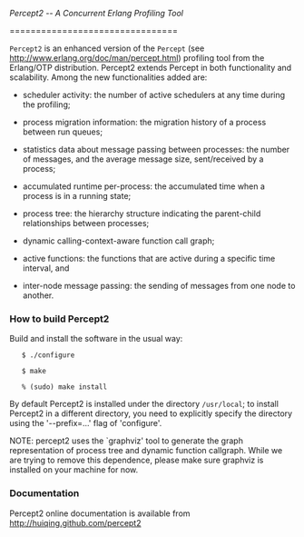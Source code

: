 *Percept2 -- A Concurrent Erlang Profiling Tool*

================================

`Percept2` is an enhanced version of the `Percept` (see  http://www.erlang.org/doc/man/percept.html) profiling tool from the Erlang/OTP distribution. 
 Percept2 extends Percept in both functionality and scalability. Among the new functionalities added are:
 
 * scheduler activity: the number of active schedulers at any time during the profiling;

 * process migration information: the migration history of a process between run queues;

 * statistics data about message passing between processes: the number of messages, and the average message size, sent/received by a process;

 * accumulated runtime per-process: the accumulated time when a process is in a running state;

 * process tree: the hierarchy structure indicating the parent-child relationships between processes;

 * dynamic calling-context-aware function call graph;
 
 * active functions: the functions that are active during a specific time interval, and

 * inter-node message passing: the sending of messages from one node to another.

 ### How to build Percept2 ###
 
 Build and install the software in the usual way:
 
 
       $ ./configure 
       
       $ make 
       
       % (sudo) make install
  
   By default Percept2 is installed under the directory `/usr/local`;
   to install Percept2 in a different directory, you need to explicitly
   specify the directory using the '--prefix=...' flag of 'configure'.
 
   NOTE: percept2 uses the `graphviz' tool to generate the graph representation 
   of process tree and dynamic function callgraph. While we are trying to remove 
   this dependence, please make sure graphviz is installed on your machine for now.
   
### Documentation ###

 Percept2 online documentation is available from http://huiqing.github.com/percept2











